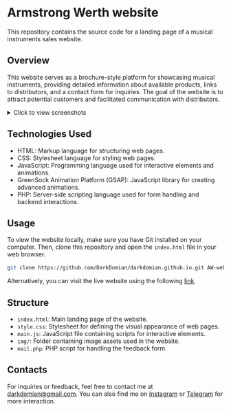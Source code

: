 # Armstrong Werth website

This repository contains the source code for a landing page of a musical instruments sales website.

## Overview

This website serves as a brochure-style platform for showcasing musical instruments, providing detailed information about available products, links to distributors, and a contact form for inquiries. The goal of the website is to attract potential customers and facilitated communication with distributors.

<details>
  <summary>Click to view screenshots</summary>

  ![Welcome](screenshots/welcome-section.jpg)
  ![Products](screenshots/products.jpg)
  ![timeline](screenshots/timeline.jpg)
  ![retailers](screenshots/retailers.jpg)
  ![feedback](screenshots/feedback.jpg)
</details>

## Technologies Used

- HTML: Markup language for structuring web pages.
- CSS: Stylesheet language for styling web pages.
- JavaScript: Programming language used for interactive elements and animations.
- GreenSock Animation Platform (GSAP): JavaScript library for creating advanced animations.
- PHP: Server-side scripting language used for form handling and backend interactions.

## Usage

To view the website locally, make sure you have Git installed on your computer. Then, clone this repository and open the `index.html` file in your web browser.

```bash
git clone https://github.com/DarkDomian/darkdomian.github.io.git AW-website
```

Alternatively, you can visit the live website using the following [link](new.aw-oboe.com.au).

## Structure

- `index.html`: Main landing page of the website.
- `style.css`: Stylesheet for defining the visual appearance of web pages.
- `main.js`: JavaScript file containing scripts for interactive elements.
- `img/`: Folder containing image assets used in the website.
- `mail.php`: PHP script for handling the feedback form.

## Contacts

For inquiries or feedback, feel free to contact me at [darkdomian@gmail.com](mailto:darkdomian@gmail.com).
You can also find me on [Instagram](https://www.instagram.com/darkdomian) or [Telegram](https://t.me/DarkVib) for more interaction.